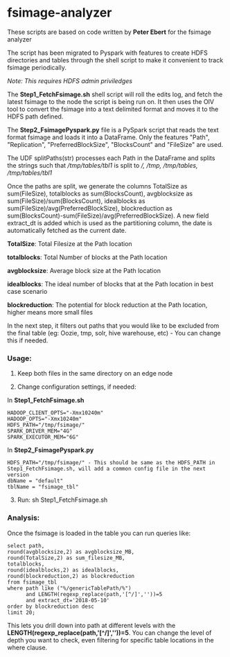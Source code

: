 # fsimage-analyzer

These scripts are based on code written by **Peter Ebert** for the fsimage analyzer

The script has been migrated to Pyspark with features to create HDFS directories and tables through the shell script to make it convenient to track fsimage periodically.

*Note: This requires HDFS admin priviledges*

The **Step1_FetchFsimage.sh** shell script will roll the edits log, and fetch the latest fsimage to the node the script is being run on. It then uses the OIV tool to convert the fsimage into a text delimited format and moves it to the HDFS path defined.

The **Step2_FsimagePyspark.py** file is a PySpark script that reads the text format fsimage and loads it into a DataFrame. Only the features "Path", "Replication", "PreferredBlockSize", "BlocksCount" and "FileSize" are used.

The UDF splitPaths(str) processes each Path in the DataFrame and splits the strings such that */tmp/tables/tbl1* is split to */, /tmp, /tmp/tables, /tmp/tables/tbl1*

Once the paths are split, we generate the columns TotalSize as sum(FileSize), totalblocks as sum(BlocksCount), avgblocksize as sum(FileSize)/sum(BlocksCount), idealblocks as sum(FileSize)/avg(PreferredBlockSize), blockreduction as sum(BlocksCount)-sum(FileSize)/avg(PreferredBlockSize). A new field extract_dt is added which is used as the partitioning column, the date is automatically fetched as the current date.

**TotalSize**: Total Filesize at the Path location

**totalblocks**: Total Number of blocks at the Path location

**avgblocksize**: Average block size at the Path location

**idealblocks**: The ideal number of blocks that at the Path location in best case scenario

**blockreduction**: The potential for block reduction at the Path location, higher means more small files

In the next step, it filters out paths that you would like to be excluded from the final table (eg: Oozie, tmp, solr, hive warehouse, etc) - You can change this if needed.

### Usage:

1) Keep both files in the same directory on an edge node

2) Change configuration settings, if needed:

  In **Step1_FetchFsimage.sh**
    
    HADOOP_CLIENT_OPTS="-Xmx10240m"
    HADOOP_OPTS="-Xmx10240m"
    HDFS_PATH="/tmp/fsimage/"
    SPARK_DRIVER_MEM="4G"
    SPARK_EXECUTOR_MEM="6G"

  In **Step2_FsimagePyspark.py**

    HDFS_PATH="/tmp/fsimage/" - This should be same as the HDFS_PATH in Step1_FetchFsimage.sh, will add a common config file in the next version
    dbName = "default"
    tblName = "fsimage_tbl"

3) Run: sh Step1_FetchFsimage.sh

### Analysis:

Once the fsimage is loaded in the table you can run queries like:

    select path,
    round(avgblocksize,2) as avgblocksize_MB,
    round(TotalSize,2) as sum_filesize_MB,
    totalblocks,
    round(idealblocks,2) as idealblocks,
    round(blockreduction,2) as blockreduction
    from fsimage_tbl
    where path like ("%/genericTablePath/%") 
          and LENGTH(regexp_replace(path,'[^/]',''))=5 
          and extract_dt='2018-05-10'
    order by blockreduction desc 
    limit 20;

This lets you drill down into path at different levels with the **LENGTH(regexp_replace(path,'[^/]',''))=5**. You can change the level of depth you want to check, even filtering for specific table locations in the where clause.
